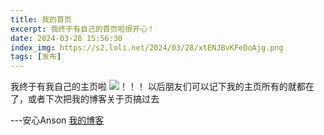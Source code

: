```yaml
---
title: 我的首页
excerpt: 我终于有自己的首页啦很开心！
date: 2024-03-28 15:56:30
index_img: https://s2.loli.net/2024/03/28/xtENJBvKFeDoAjg.png
tags: [发布]
---
```

我终于有我自己的主页啦
![！！！](https://s2.loli.net/2024/03/28/xtENJBvKFeDoAjg.png)
以后朋友们可以记下我的主页所有的就都在了，或者下次把我的博客关于页搞过去

---安心Anson [我的博客](https://blog.anson.asia/)